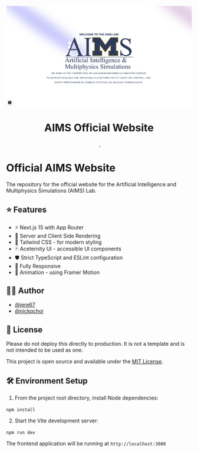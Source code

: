 <p align="center">
  <img alt="Screenshot of Website" src="./public/homepage.png">
</p>

<h1 align="center">
  AIMS Official Website
</h1>

<p align="center">
  <img alt="" src="https://img.shields.io/github/languages/top/jere67/aims-website?style=for-the-badge&labelColor=000">
  <a aria-label="Framework" href="https://nextjs.org">
    <img alt="" src="https://img.shields.io/badge/Next.js-000000.svg?style=for-the-badge&logo=Next.js&labelColor=000">
  </a>
  <a aria-label="License" href="https://github.com/jere67/aims-website/blob/main/LICENSE">
    <img alt="" src="https://img.shields.io/github/license/jere67/aims-website?style=for-the-badge&labelColor=000">
  </a>
</p>

# Official AIMS Website
The repository for the official website for the Artificial Intelligence and Multiphysics Simulations (AIMS) Lab. 

## ⭐ Features
- ⚡️ Next.js 15 with App Router
- 🛜 Server and Client Side Rendering
- 🎨 Tailwind CSS - for modern styling
- 🃏 Aceternity UI - accessible UI components
- 🛡 Strict TypeScript and ESLint configuration
- 📱 Fully Responsive
- 🎨 Animation - using Framer Motion

## ✍🏻 Author

- [@jere67](https://github.com/jere67)
- [@nickqchoi](https://github.com/nickqchoi)

## 🪪 License

Please do not deploy this directly to production. It is not a template and is not intended to be used as one.

This project is open source and available under the [MIT License](LICENSE).

## 🛠️ Environment Setup
1. From the project root directory, install Node dependencies:

`npm install`

2. Start the Vite development server:

`npm run dev`

The frontend application will be running at `http://localhost:3000`